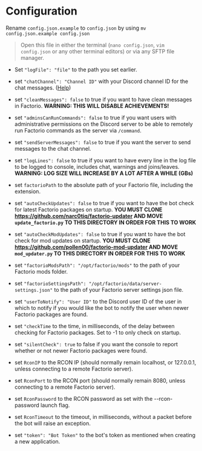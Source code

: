 # Configuration

  Rename `config.json.example` to `config.json` by using `mv config.json.example config.json`
  > Open this file in either the terminal (`nano config.json`, `vim config.json` or any other terminal editors) or via any SFTP file manager.

  - Set `"logFile": "file"` to the path you set earlier.

  - set `"chatChannel": "Channel ID"` with your Discord channel ID for the chat messages. ([Help](https://support.discordapp.com/hc/en-us/articles/206346498-Where-can-I-find-my-User-Server-Message-ID-))

  - set `"cleanMessages": false` to true if you want to have clean messages in Factorio. **WARNING: THIS WILL DISABLE ACHIEVEMENTS!**

  - set `"adminsCanRunCommands": false` to true if you want users with administrative permissions on the Discord server to be able to remotely run Factorio commands as the server via `/command`.

  - set `"sendServerMessages": false` to true if you want the server to send messages to the chat channel.

  - set `"logLines": false` to true if you want to have every line in the log file to be logged to console, includes chat, warnings and joins/leaves. **WARNING: LOG SIZE WILL INCREASE BY A LOT AFTER A WHILE (GBs)**

  - set `factorioPath` to the absolute path of your Factorio file, including the extension.

  - set `"autoCheckUpdates": false` to true if you want to have the bot check for latest Factorio packages on startup. **YOU MUST CLONE https://github.com/narc0tiq/factorio-updater AND MOVE `update_factorio.py` TO THIS DIRECTORY IN ORDER FOR THIS TO WORK**

  - set `"autoCheckModUpdates": false` to true if you want to have the bot check for mod updates on startup. **YOU MUST CLONE https://github.com/pollen00/factorio-mod-updater AND MOVE `mod_updater.py` TO THIS DIRECTORY IN ORDER FOR THIS TO WORK**

  - set ``"factorioModsPath": "/opt/factorio/mods"`` to the path of your Factorio mods folder.

  - set ``"factorioSettingsPath": "/opt/factorio/data/server-settings.json"`` to the path of your Factorio server settings json file.

  - set `"userToNotify": "User ID"` to the Discord user ID of the user in which to notify if you would like the bot to notify the user when newer Factorio packages are found.

  - set `"checkTime` to the time, in milliseconds, of the delay between checking for Factorio packages. Set to -1 to only check on startup.

  - set `"silentCheck": true` to false if you want the console to report whether or not newer Factorio packages were found.

  - set `RconIP` to the RCON IP (should normally remain localhost, or 127.0.0.1, unless connecting to a remote Factorio server).

  - set `RconPort` to the RCON port (should normally remain 8080, unless connecting to a remote Factorio server).

  - set `RconPassword` to the RCON password as set with the --rcon-password launch flag.

  - set `RconTimeout` to the timeout, in milliseconds, without a packet before the bot will raise an exception.

  - set `"token": "Bot Token"` to the bot's token as mentioned when creating a new application.